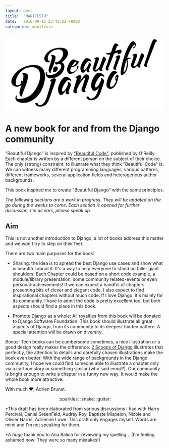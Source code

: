 ```yaml
---
layout: post
title:  "MANIFESTO"
date:   2016-09-11 23:42:22 +0200
categories: manifesto
---
```


![Beautiful Django](/assets/logo/Beautiful%20Django.png)


# A new book for and from the Django community

"Beautiful Django" is inspired by ["Beautiful Code"](http://shop.oreilly.com/product/9780596510046.do "O'Reilly Beautiful Code"), published by O'Reilly. Each chapter is written by a different person on the subject of their choice. The only (strong) constraint: to illustrate what they think "Beautiful Code" is. We can witness many different programming languages, various patterns, different frameworks, several application fields and heterogenous author backgrounds.

This book inspired me to create "Beautiful Django" with the same principles.

_The following sections are a work in progress. They will be updated on the go during the weeks to come. Each section is opened for further discussion, I'm all ears, please speak up._


Aim
---

This is not another introduction to Django, a lot of books address this matter and we won't try to step on their feet.

There are two main purposes for the book:

- Sharing: the idea is to spread the best Django use cases and show what is beautiful about it. It's a way to help everyone to stand on taller giant shoulders.
Each Chapter could be based on a short code example, a module/library presentation, some community related-events or even personal-achievements!
If we can expect a handful of chapters presenting bits of clever and elegant code, I also expect to find inspirational chapters without much code. If I love Django, it's mainly for its community. I have to admit the code is pretty excellent too, but both aspects should find a place in this book.


- Promote Django as a whole: All royalties from this book will be donated to Django Software Foundation. This book should illustrate all great aspects of Django, from its community to its deepest hidden pattern. A special attention will be drawn on diversity.


*Bonus*: 
Tech books can be cumbersome sometimes, a nice illustration or a good design really makes the difference. [2 Scoops of Django](https://www.twoscoopspress.com/products/two-scoops-of-django-1-8) illustrates that perfectly, the attention to details and carefully chosen illustrations make the book even better.
With the wide range of backgrounds in the Django community, I hope we could find someone able to illustrate a chapter only via a cartoon story or something similar (who said emoji?). Our community is bright enough to write a chapter in a funny new way. It would make the whole book more attractive.


With much :heart:, Adrien Brunet.

<p align="center">:sparkles: :snake: :guitar:</p>

*This draft has been elaborated from various discussions I had with Harry Percival, Daniel GreenFeld, Audrey Roy, Baptiste Mispelon, Nicole and Olivier Harris, Adrienne Lowe. This draft only engages myself. Words are mine and I'm not speaking for them.

*A _huge_ thank you to Ana Balica for reviewing my spelling... (I'm feeling ashamed now! They were so many mistakes!)
